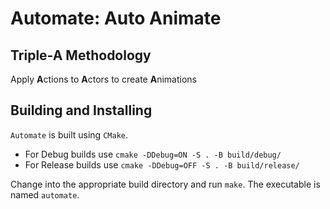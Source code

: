 # Automate: Auto Animate

## Triple-A Methodology

Apply **A**ctions to **A**ctors to create **A**nimations

## Building and Installing

`Automate` is built using `CMake`.
- For Debug builds use `cmake -DDebug=ON -S . -B build/debug/`
- For Release builds use `cmake -DDebug=OFF -S . -B build/release/`

Change into the appropriate build directory and run `make`. The executable is named `automate`.